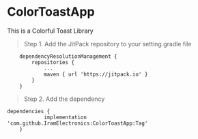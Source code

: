 # ColorToastApp
This is a Colorful Toast Library

> Step 1. Add the JitPack repository to your setting.gradle file

```
	dependencyResolutionManagement {
		repositories {
			...
			maven { url 'https://jitpack.io' }
		}
	}
  ```

  
> Step 2. Add the dependency

```
dependencies {
	        implementation 'com.github.IramElectronics:ColorToastApp:Tag'
	}
  ```

  
  

